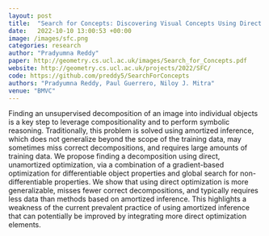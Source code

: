 ```yaml
---
layout: post
title:  "Search for Concepts: Discovering Visual Concepts Using Direct Optimization"
date:   2022-10-10 13:00:53 +00:00
image: /images/sfc.png
categories: research
author: "Pradyumna Reddy"
paper: http://geometry.cs.ucl.ac.uk/images/Search_for_Concepts.pdf
website: http://geometry.cs.ucl.ac.uk/projects/2022/SFC/
code: https://github.com/preddy5/SearchForConcepts
authors: "Pradyumna Reddy, Paul Guerrero, Niloy J. Mitra"
venue: "BMVC"
---
```

Finding an unsupervised decomposition of an image into individual objects is a key step to leverage compositionality and to perform symbolic reasoning. Traditionally, this problem is solved using amortized inference, which does not generalize beyond the scope of the training data, may sometimes miss correct decompositions, and requires large amounts of training data. We propose finding a decomposition using direct, unamortized optimization, via a combination of a gradient-based optimization for differentiable object properties and global search for non-differentiable properties. We show that using direct optimization is more generalizable, misses fewer correct decompositions, and typically requires less data than methods based on amortized inference. This highlights a weakness of the current prevalent practice of using amortized inference that can potentially be improved by integrating more direct optimization elements.

